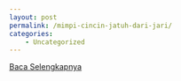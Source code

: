 ```yaml
---
layout: post
permalink: /mimpi-cincin-jatuh-dari-jari/
categories:
    - Uncategorized
---
```


[Baca Selengkapnya](/02)
